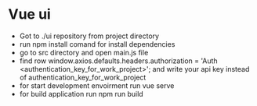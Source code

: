 # Vue ui
- Got to ./ui repository from project directory
- run npm install comand for install dependencies
- go to src directory and open main.js file
- find row window.axios.defaults.headers.authorization = 'Auth <authentication_key_for_work_project>'; and write your api key instead of authentication_key_for_work_project
- for start development envoirment run vue serve
- for build application run npm run build